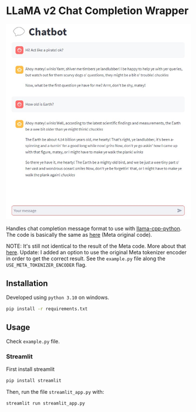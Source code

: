 # LLaMA v2 Chat Completion Wrapper

<!-- <p align="center">
  <img src="streamlit_example.jpg" width="350">
</p> -->

![Streamlit chat example](streamlit_example.jpg)

Handles chat completion message format to use with [llama-cpp-python](https://github.com/abetlen/llama-cpp-python).
The code is basically the same as [here](https://github.com/facebookresearch/llama/blob/main/llama/generation.py#L212) (Meta original code).

NOTE: It's still not identical to the result of the Meta code. More about that [here](https://github.com/viniciusarruda/llama-cpp-chat-completion-wrapper/discussions/2). 
Update: I added an option to use the original Meta tokenizer encoder in order to get the correct result. See the `example.py` file along the `USE_META_TOKENIZER_ENCODER` flag.

## Installation

Developed using `python 3.10` on windows.

```bash
pip install -r requirements.txt
```

## Usage

Check `example.py` file.

### Streamlit 

First install streamlit

```bash
pip install streamlit
```

Then, run the file `streamlit_app.py` with:

```bash
streamlit run streamlit_app.py
```
<!-- 
## Resources

TODO -->




